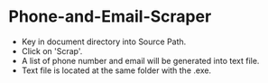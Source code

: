 # Phone-and-Email-Scraper
- Key in document directory into Source Path.
- Click on 'Scrap'.
- A list of phone number and email will be generated into text file. 
- Text file is located at the same folder with the .exe. 
